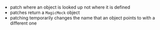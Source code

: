 - patch where an object is looked up not where it is defined
- patches return a ```MagicMock``` object
- patching temporarily changes the name that an object points to with a different one